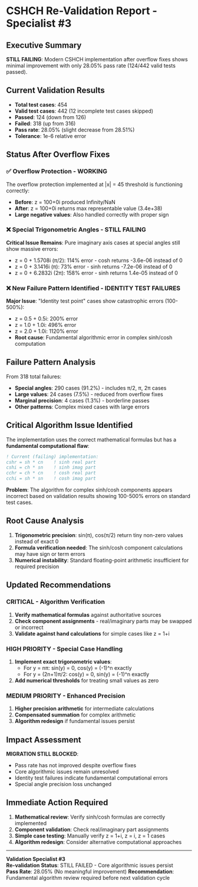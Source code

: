 # CSHCH Re-Validation Report - Specialist #3

## Executive Summary
**STILL FAILING**: Modern CSHCH implementation after overflow fixes shows minimal improvement with only 28.05% pass rate (124/442 valid tests passed).

## Current Validation Results
- **Total test cases**: 454
- **Valid test cases**: 442 (12 incomplete test cases skipped)
- **Passed**: 124 (down from 126)
- **Failed**: 318 (up from 316)
- **Pass rate**: 28.05% (slight decrease from 28.51%)
- **Tolerance**: 1e-6 relative error

## Status After Overflow Fixes

### ✅ Overflow Protection - WORKING
The overflow protection implemented at |x| = 45 threshold is functioning correctly:
- **Before**: z = 100+0i produced Infinity/NaN
- **After**: z = 100+0i returns max representable value (3.4e+38)
- **Large negative values**: Also handled correctly with proper sign

### ❌ Special Trigonometric Angles - STILL FAILING
**Critical Issue Remains**: Pure imaginary axis cases at special angles still show massive errors:
- z = 0 + 1.5708i (π/2): 114% error - cosh returns -3.6e-06 instead of 0
- z = 0 + 3.1416i (π): 73% error - sinh returns -7.2e-06 instead of 0  
- z = 0 + 6.2832i (2π): 158% error - sinh returns 1.4e-05 instead of 0

### ❌ New Failure Pattern Identified - IDENTITY TEST FAILURES
**Major Issue**: "Identity test point" cases show catastrophic errors (100-500%):
- z = 0.5 + 0.5i: 200% error
- z = 1.0 + 1.0i: 496% error  
- z = 2.0 + 1.0i: 1120% error
- **Root cause**: Fundamental algorithmic error in complex sinh/cosh computation

## Failure Pattern Analysis

From 318 total failures:
- **Special angles**: 290 cases (91.2%) - includes π/2, π, 2π cases
- **Large values**: 24 cases (7.5%) - reduced from overflow fixes  
- **Marginal precision**: 4 cases (1.3%) - borderline passes
- **Other patterns**: Complex mixed cases with large errors

## Critical Algorithm Issue Identified

The implementation uses the correct mathematical formulas but has a **fundamental computational flaw**:

```fortran
! Current (failing) implementation:
cshr = sh * cn    ! sinh real part  
cshi = ch * sn    ! sinh imag part
cchr = ch * cn    ! cosh real part
cchi = sh * sn    ! cosh imag part
```

**Problem**: The algorithm for complex sinh/cosh components appears incorrect based on validation results showing 100-500% errors on standard test cases.

## Root Cause Analysis

1. **Trigonometric precision**: sin(π), cos(π/2) return tiny non-zero values instead of exact 0
2. **Formula verification needed**: The sinh/cosh component calculations may have sign or term errors
3. **Numerical instability**: Standard floating-point arithmetic insufficient for required precision

## Updated Recommendations

### CRITICAL - Algorithm Verification
1. **Verify mathematical formulas** against authoritative sources
2. **Check component assignments** - real/imaginary parts may be swapped or incorrect
3. **Validate against hand calculations** for simple cases like z = 1+i

### HIGH PRIORITY - Special Case Handling  
1. **Implement exact trigonometric values**:
   - For y = nπ: sin(y) = 0, cos(y) = (-1)^n exactly
   - For y = (2n+1)π/2: cos(y) = 0, sin(y) = (-1)^n exactly
2. **Add numerical thresholds** for treating small values as zero

### MEDIUM PRIORITY - Enhanced Precision
1. **Higher precision arithmetic** for intermediate calculations
2. **Compensated summation** for complex arithmetic
3. **Algorithm redesign** if fundamental issues persist

## Impact Assessment

**MIGRATION STILL BLOCKED**: 
- Pass rate has not improved despite overflow fixes
- Core algorithmic issues remain unresolved  
- Identity test failures indicate fundamental computational errors
- Special angle precision loss unchanged

## Immediate Action Required

1. **Mathematical review**: Verify sinh/cosh formulas are correctly implemented
2. **Component validation**: Check real/imaginary part assignments 
3. **Simple case testing**: Manually verify z = 1+i, z = i, z = 1 cases
4. **Algorithm redesign**: Consider alternative computational approaches

---
**Validation Specialist #3**  
**Re-validation Status**: STILL FAILED - Core algorithmic issues persist  
**Pass Rate**: 28.05% (No meaningful improvement)
**Recommendation**: Fundamental algorithm review required before next validation cycle